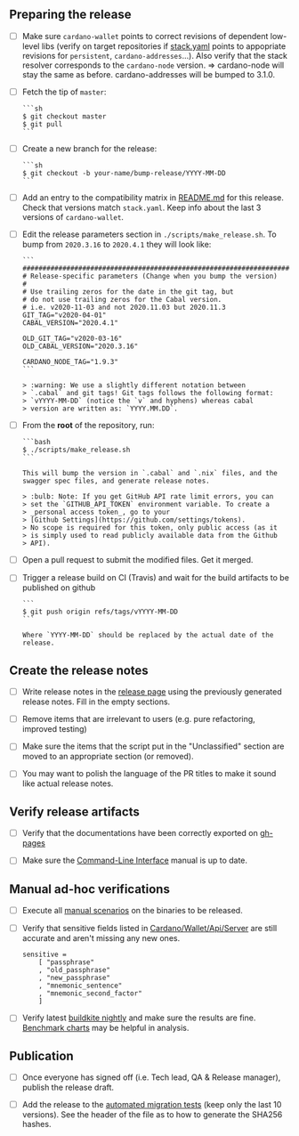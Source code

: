 ## Preparing the release
- [ ] Make sure `cardano-wallet` points to correct revisions of
      dependent low-level libs (verify on target repositories if
      [stack.yaml](https://github.com/input-output-hk/cardano-wallet/blob/master/stack.yaml#L34-L42)
      points to appopriate revisions for `persistent`,
      `cardano-addresses`...). Also verify that the stack resolver
      corresponds to the `cardano-node` version. ⇒ cardano-node will
      stay the same as before. cardano-addresses will be bumped to
      3.1.0.

- [ ] Fetch the tip of `master`:

      ```sh
      $ git checkout master
      $ git pull
      ```

- [ ] Create a new branch for the release:

      ```sh
      $ git checkout -b your-name/bump-release/YYYY-MM-DD
      ```

- [ ] Add an entry to the compatibility matrix in
      [README.md](https://github.com/input-output-hk/cardano-wallet/blob/master/README.md)
      for this release.
      Check that versions match `stack.yaml`.
      Keep info about the last 3 versions of `cardano-wallet`.

- [ ] Edit the release parameters section in
      `./scripts/make_release.sh`. To bump from `2020.3.16` to
      `2020.4.1` they will look like:

      ```
      ################################################################################
      # Release-specific parameters (Change when you bump the version)
      #
      # Use trailing zeros for the date in the git tag, but
      # do not use trailing zeros for the Cabal version.
      # i.e. v2020-11-03 and not 2020.11.03 but 2020.11.3
      GIT_TAG="v2020-04-01"
      CABAL_VERSION="2020.4.1"

      OLD_GIT_TAG="v2020-03-16"
      OLD_CABAL_VERSION="2020.3.16"

      CARDANO_NODE_TAG="1.9.3"
      ```

      > :warning: We use a slightly different notation between
      > `.cabal` and git tags! Git tags follows the following format:
      > `vYYYY-MM-DD` (notice the `v` and hyphens) whereas cabal
      > version are written as: `YYYY.MM.DD`.

- [ ] From the **root** of the repository, run:

      ```bash
      $ ./scripts/make_release.sh
      ```

      This will bump the version in `.cabal` and `.nix` files, and the
      swagger spec files, and generate release notes.

      > :bulb: Note: If you get GitHub API rate limit errors, you can
      > set the `GITHUB_API_TOKEN` environment variable. To create a
      > _personal access token_, go to your
      > [Github Settings](https://github.com/settings/tokens).
      > No scope is required for this token, only public access (as it
      > is simply used to read publicly available data from the Github
      > API).

- [ ] Open a pull request to submit the modified files. Get it merged.

- [ ] Trigger a release build on CI (Travis) and wait for the build
      artifacts to be published on github

      ```
      $ git push origin refs/tags/vYYYY-MM-DD
      ```
      
      Where `YYYY-MM-DD` should be replaced by the actual date of the release.


## Create the release notes

- [ ] Write release notes in the
      [release page](https://github.com/input-output-hk/cardano-wallet/releases)
      using the previously generated release notes. Fill in the empty
      sections.

- [ ] Remove items that are irrelevant to users (e.g. pure
      refactoring, improved testing)

- [ ] Make sure the items that the script put in the "Unclassified"
      section are moved to an appropriate section (or removed).

- [ ] You may want to polish the language of the PR titles to make it
      sound like actual release notes.


## Verify release artifacts

- [ ] Verify that the documentations have been correctly exported on
      [gh-pages](https://github.com/input-output-hk/cardano-wallet/tree/gh-pages)

- [ ] Make sure the [Command-Line Interface](https://github.com/input-output-hk/cardano-wallet/wiki/Wallet-command-line-interface) manual is up to date.


## Manual ad-hoc verifications

- [ ] Execute all [manual scenarios](https://github.com/input-output-hk/cardano-wallet/tree/master/test/manual) on the binaries to be released.

- [ ] Verify that sensitive fields listed in [Cardano/Wallet/Api/Server](https://github.com/input-output-hk/cardano-wallet/blob/master/lib/core/src/Cardano/Wallet/Api/Server.hs#L409) are still accurate and aren't missing any new ones.
  ```
  sensitive =
      [ "passphrase"
      , "old_passphrase"
      , "new_passphrase"
      , "mnemonic_sentence"
      , "mnemonic_second_factor"
      ]
  ```

- [ ] Verify latest [buildkite nightly](https://buildkite.com/input-output-hk/cardano-wallet-nightly) and make sure the results are fine. [Benchmark charts](http://cardano-wallet-benchmarks.herokuapp.com/) may be helpful in analysis.
  
## Publication

- [ ] Once everyone has signed off (i.e. Tech lead, QA & Release manager), publish the release draft.

- [ ] Add the release to the [automated migration tests](https://github.com/input-output-hk/cardano-wallet/blob/master/nix/migration-tests.nix#L44-L61) (keep only the last 10 versions). See the header of the file as to how to generate the SHA256 hashes.
